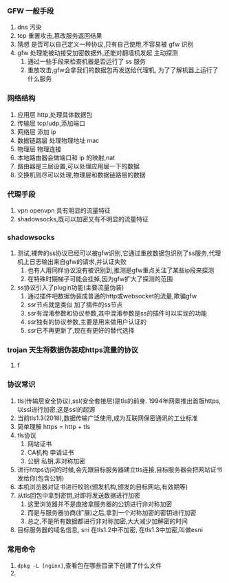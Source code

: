 <!-- @format -->

### GFW 一般手段

1. dns 污染
2. tcp 重置攻击,篡改服务返回结果
3. 猜想 是否可以自己定义一种协议,只有自己使用,不容易被 gfw 识别
4. gfw 处理能被动接受加密数据外,还能对翻墙机发起 主动探测
   1. 通过一些手段来检查机器是否运行了 ss 服务
   2. 重放攻击,gfw会拿我们的数据包再发送给代理机, 为了了解机器上运行了什么服务

### 网络结构

1. 应用层 http,处理具体数据包
2. 传输层 tcp/udp,添加端口
3. 网络层 添加 ip
4. 数据链路层 处理物理地址 mac
5. 物理层 物理连接
6. 本地路由器会做端口和 ip 的映射,nat
7. 路由器是三层设置,可以处理应用层一下的数据
8. 交换机则尽可以处理,物理层和数据链路层的数据

### 代理手段

1. vpn openvpn 具有明显的流量特征
2. shadowsocks,既可以加密又有不明显的流量特征


### shadowsocks
1. 测试,裸奔的ss协议已经可以被gfw识别,它通过重放数据包识别了ss服务,代理机上日志输出来自gfw的请求,并认证失败
   1. 也有人用同样协议没有被识别到,推测是gfw重点关注了某些ip段来探测
   2. 在特殊时期梯子可能会挂掉,因为gfw扩大了探测的范围
2. ss协议引入了plugin功能(主要流量伪装)
   1. 通过插件吧数据伪装成普通的http或websocket的流量,欺骗gfw
   2. ssr节点就是类似 加了插件的ss节点
   3. ssr有混淆参数和协议参数,其中混淆参数是ss的插件可以实现的功能
   4. ssr独有的协议参数,主要是用来做用户认证的
   5. ssr已不再更新了,现在有更好的替代选择


### trojan 天生将数据伪装成https流量的协议
1. f



### 协议常识
1. tls(传输层安全协议),ssl(安全套接层)是tls的前身. 1994年网景推出首版https,以ssl进行加密,这是ssl的起源
2. 当前tls1.3(2018),数据传输广泛使用,成为互联网保密通讯的工业标准
3. 简单理解  https = http + tls
4. tls协议
   1. 网站证书
   2. CA机构 申请证书
   3. 公钥 私钥,非对称加密
5. 进行https访问的时候,会先跟目标服务器建立tls连接,目标服务器会把网站证书发给你(包含公钥)
6. 本机浏览器对证书进行校验(颁发机构,颁发的目标网站,有效期等)
7. 从tls回包中拿到密钥,对即将发送数据进行加密
   1. 这里浏览器并不是直接拿服务器的公钥进行非对称加密
   2. 而是与服务器协商(扩展)之后,拿到一个对称加密的密钥进行加密
   3. 总之,不是所有数据都进行非对称加密,大大减少加解密的时间
8. 目标服务器的域名信息, sni 在tls1.2中不加密, 在tls1.3中加密,叫做esni


### 常用命令
1. `dpkg -L [nginx]`,查看包在哪些目录下创建了什么文件
2. 